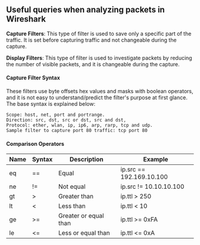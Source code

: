 ## Useful queries when analyzing packets in Wireshark


**Capture Filters**: This type of filter is used to save only a specific part of the traffic. It is set before capturing traffic and not changeable during the capture. 


**Display Filters**: This type of filter is used to investigate packets by reducing the number of visible packets, and it is changeable during the capture. 


#### Capture Filter Syntax

These filters use byte offsets hex values and masks with boolean operators, and it is not easy to understand/predict the filter's purpose at first glance. The base syntax is explained below:

    Scope: host, net, port and portrange.
    Direction: src, dst, src or dst, src and dst,
    Protocol: ether, wlan, ip, ip6, arp, rarp, tcp and udp.
    Sample filter to capture port 80 traffic: tcp port 80

#### Comparison Operators


Name | Syntax | Description | Example
-----|--------|-------------|--------
eq| == | Equal | ip.src == 192.169.10.100
ne | != | Not equal | ip.src != 10.10.10.100
gt | > | Greater than | ip.ttl > 250
lt | < | Less than | ip.ttl < 10
ge | >= | Greater or equal than | ip.ttl >= 0xFA
le | <= | Less or equal than | ip.ttl <= 0xA

